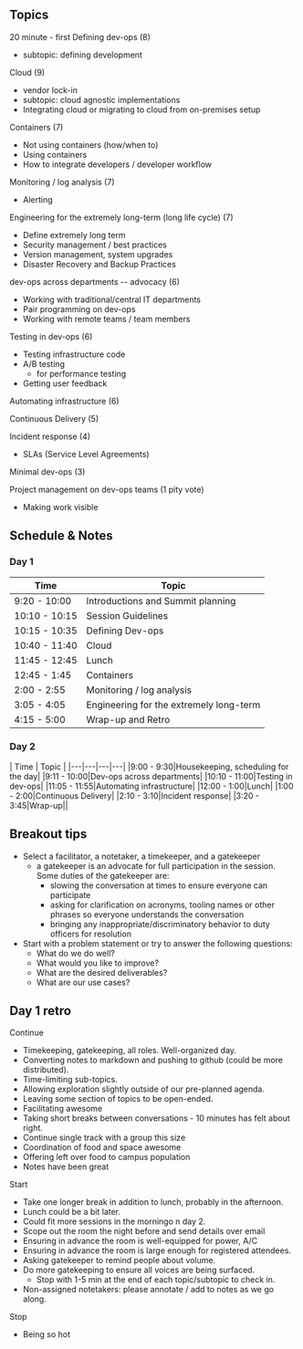 ## Topics

20 minute - first
Defining dev-ops (8)
 * subtopic: defining development

Cloud (9)
  * vendor lock-in
  * subtopic: cloud agnostic implementations
  * Integrating cloud or migrating to cloud from on-premises setup

Containers (7)
  * Not using containers (how/when to)
  * Using containers
  * How to integrate developers / developer workflow

Monitoring / log analysis (7)
  * Alerting

Engineering for the extremely long-term (long life cycle) (7)
  * Define extremely long term
  * Security management / best practices
  * Version management, system upgrades
  * Disaster Recovery and Backup Practices

dev-ops across departments -- advocacy (6)
  * Working with traditional/central IT departments
  * Pair programming on dev-ops
  * Working with remote teams / team members

Testing in dev-ops (6)
  * Testing infrastructure code
  * A/B testing
    * for performance testing
  * Getting user feedback

Automating infrastructure (6)

Continuous Delivery (5)

Incident response (4)
  * SLAs (Service Level Agreements)

Minimal dev-ops (3)

Project management on dev-ops teams (1 pity vote)
  * Making work visible

## Schedule & Notes

### Day 1
| Time | Topic |
|---|---|
|9:20 - 10:00|Introductions and Summit planning|
|10:10 - 10:15|Session Guidelines|
|10:15 - 10:35|Defining Dev-ops|
|10:40 - 11:40|Cloud|
|11:45 - 12:45|Lunch|
|12:45 - 1:45|Containers|
|2:00 - 2:55|Monitoring / log analysis|
|3:05 - 4:05|Engineering for the extremely long-term|
|4:15 - 5:00|Wrap-up and Retro|


### Day 2
| Time | Topic |
|---|---|---|---|
|9:00 - 9:30|Housekeeping, scheduling for the day|
|9:11 - 10:00|Dev-ops across departments|
|10:10 - 11:00|Testing in dev-ops|
|11:05 - 11:55|Automating infrastructure|
|12:00 - 1:00|Lunch|
|1:00 - 2:00|Continuous Delivery|
|2:10 - 3:10|Incident response|
|3:20 - 3:45|Wrap-up||

## Breakout tips
* Select a facilitator, a notetaker, a timekeeper, and a gatekeeper
  * a gatekeeper is an advocate for full participation in the session. Some duties of the gatekeeper are:
    * slowing the conversation at times to ensure everyone can participate
    * asking for clarification on acronyms, tooling names or other phrases so everyone understands the conversation
    * bringing any inappropriate/discriminatory behavior to duty officers for resolution
* Start with a problem statement or try to answer the following questions:
  * What do we do well?
  * What would you like to improve?
  * What are the desired deliverables?
  * What are our use cases?

## Day 1 retro
Continue
  * Timekeeping, gatekeeping, all roles. Well-organized day.
  * Converting notes to markdown and pushing to github (could be more
    distributed).
  * Time-limiting sub-topics.
  * Allowing exploration slightly outside of our pre-planned agenda.
  * Leaving some section of topics to be open-ended.
  * Facilitating awesome
  * Taking short breaks between conversations - 10 minutes has felt about right.
  * Continue single track with a group this size
  * Coordination of food and space awesome
  * Offering left over food to campus population
  * Notes have been great

Start
  * Take one longer break in addition to lunch, probably in the afternoon.
  * Lunch could be a bit later.
  * Could fit more sessions in the morningo n day 2.
  * Scope out the room the night before and send details over email
  * Ensuring in advance the room is well-equipped for power, A/C
  * Ensuring in advance the room is large enough for registered attendees.
  * Asking gatekeeper to remind people about volume.
  * Do more gatekeeping to ensure all voices are being surfaced.
    * Stop with 1-5 min at the end of each topic/subtopic to check in.
  * Non-assigned notetakers: please annotate / add to notes as we go along.

Stop
  * Being so hot

